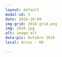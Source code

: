 ```yaml
---
layout: default
modal-id: 5
date: 2016-10-09
img-grid: 2016-grid.png
img: 2016.jpg
alt: image-alt
data-pic: Outubro 2016
local: Arcos - MG

---
```

